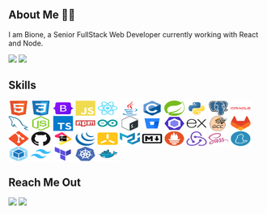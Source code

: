 ## About Me  🐱‍💻
  I am Bione, a Senior FullStack Web Developer currently working with React and Node.
  <div> 
   <img height="180em" src="https://github-readme-stats.vercel.app/api?username=bioneoficial&show_icons=true&theme=dark&include_all_commits=true&count_private=true"/>
   <img height="180em" src="https://github-readme-stats.vercel.app/api/top-langs/?username=bioneoficial&layout=compact&langs_count=7&card_width=255&theme=dark"/>
  </div>
  
## Skills
<div> 
  <img align="center" alt="Bione-HTML" height="30" width="40" src="https://raw.githubusercontent.com/devicons/devicon/master/icons/html5/html5-original.svg">
  <img align="center" alt="Bione-CSS" height="30" width="40" src="https://raw.githubusercontent.com/devicons/devicon/master/icons/css3/css3-original.svg">
  <img align="center" alt="Bione-Bs" height="30" width="40" src="https://raw.githubusercontent.com/devicons/devicon/master/icons/bootstrap/bootstrap-original.svg">
  <img align="center" alt="Bione-Js" height="30" width="40" src="https://raw.githubusercontent.com/devicons/devicon/master/icons/javascript/javascript-plain.svg">  
  <img align="center" alt="Bione-React" height="30" width="40" src="https://raw.githubusercontent.com/devicons/devicon/master/icons/react/react-original.svg">
  <img align="center" alt="Bione-Java" height="30" width="40" src="https://raw.githubusercontent.com/devicons/devicon/master/icons/java/java-original.svg">
  <img align="center" alt="Bione-C" height="30" width="40" src="https://raw.githubusercontent.com/devicons/devicon/master/icons/c/c-original.svg">
  <img align="center" alt="Bione-Spring" height="30" width="40" src="https://github.com/devicons/devicon/blob/master/icons/spring/spring-original.svg">
  <img align="center" alt="Bione-Spring" height="30" width="40" src="https://github.com/devicons/devicon/blob/master/icons/python/python-original.svg">
  <img align="center" alt="Bione-postgresql" height="30" width="40" src="https://raw.githubusercontent.com/devicons/devicon/1119b9f84c0290e0f0b38982099a2bd027a48bf1/icons/postgresql/postgresql-original.svg">
  <img align="center" alt="Bione-Oracle" height="30" width="40" src="https://raw.githubusercontent.com/devicons/devicon/master/icons/oracle/oracle-original.svg">
  <img align="center" alt="Bione-mysql" height="30" width="40" src="https://raw.githubusercontent.com/devicons/devicon/master/icons/mysql/mysql-original.svg">
  <img align="center" alt="Bione-Node" height="30" width="40" src="https://raw.githubusercontent.com/devicons/devicon/1119b9f84c0290e0f0b38982099a2bd027a48bf1/icons/nodejs/nodejs-original.svg">
  <img align="center" alt="Bione-Typescript" height="30" width="40" src="https://raw.githubusercontent.com/devicons/devicon/1119b9f84c0290e0f0b38982099a2bd027a48bf1/icons/typescript/typescript-original.svg">
  <img align="center" alt="Bione-NPM" height="30" width="40" src="https://raw.githubusercontent.com/devicons/devicon/1119b9f84c0290e0f0b38982099a2bd027a48bf1/icons/npm/npm-original-wordmark.svg">
  <img align="center" alt="Bione-arduino" height="30" width="40" src="https://raw.githubusercontent.com/devicons/devicon/master/icons/arduino/arduino-original.svg">
  <img align="center" alt="Bione-bash" height="30" width="40" src="https://raw.githubusercontent.com/devicons/devicon/master/icons/bash/bash-original.svg">
  <img align="center" alt="Bione-bitbucket" height="30" width="40" src="https://raw.githubusercontent.com/devicons/devicon/master/icons/bitbucket/bitbucket-original.svg">
  <img align="center" alt="Bione-eslint" height="30" width="40" src="https://raw.githubusercontent.com/devicons/devicon/master/icons/eslint/eslint-original.svg">
  <img align="center" alt="Bione-express" height="30" width="40" src="https://raw.githubusercontent.com/devicons/devicon/master/icons/express/express-original.svg">
  <img align="center" alt="Bione-gcc" height="30" width="40" src="https://raw.githubusercontent.com/devicons/devicon/master/icons/gcc/gcc-original.svg">
  <img align="center" alt="Bione-gitlab" height="30" width="40" src="https://raw.githubusercontent.com/devicons/devicon/master/icons/gitlab/gitlab-original.svg">
  <img align="center" alt="Bione-git" height="30" width="40" src="https://raw.githubusercontent.com/devicons/devicon/master/icons/git/git-original.svg">
  <img align="center" alt="Bione-github" height="30" width="40" src="https://raw.githubusercontent.com/devicons/devicon/master/icons/github/github-original.svg">
  <img align="center" alt="Bione-jetbrains" height="30" width="40" src="https://raw.githubusercontent.com/devicons/devicon/master/icons/jetbrains/jetbrains-original.svg">
  <img align="center" alt="Bione-jquery" height="30" width="40" src="https://raw.githubusercontent.com/devicons/devicon/master/icons/jquery/jquery-original.svg">
  <img align="center" alt="Bione-k3s" height="30" width="40" src="https://raw.githubusercontent.com/devicons/devicon/master/icons/k3s/k3s-original.svg">
  <img align="center" alt="Bione-materialui" height="30" width="40" src="https://raw.githubusercontent.com/devicons/devicon/master/icons/materialui/materialui-original.svg">
  <img align="center" alt="Bione-markdown" height="30" width="40" src="https://raw.githubusercontent.com/devicons/devicon/master/icons/markdown/markdown-original.svg">
    <img align="center" alt="Bione-prometheus" height="30" width="40" src="https://raw.githubusercontent.com/devicons/devicon/master/icons/prometheus/prometheus-original.svg">
    <img align="center" alt="Bione-redux" height="30" width="40" src="https://raw.githubusercontent.com/devicons/devicon/master/icons/redux/redux-original.svg">
    <img align="center" alt="Bione-sass" height="30" width="40" src="https://raw.githubusercontent.com/devicons/devicon/master/icons/sass/sass-original.svg">
   <img align="center" alt="Bione-yarn" height="30" width="40" src="https://raw.githubusercontent.com/devicons/devicon/master/icons/yarn/yarn-original.svg">
   <img align="center" alt="Bione-webpack" height="30" width="40" src="https://raw.githubusercontent.com/devicons/devicon/master/icons/webpack/webpack-original.svg">
   <img align="center" alt="Bione-tailwindcss" height="30" width="40" src="https://raw.githubusercontent.com/devicons/devicon/master/icons/tailwindcss/tailwindcss-plain.svg">
   <img align="center" alt="Bione-terraform" height="30" width="40" src="https://raw.githubusercontent.com/devicons/devicon/master/icons/terraform/terraform-original.svg">
   <img align="center" alt="Bione-kubernetes" height="30" width="40" src="https://raw.githubusercontent.com/devicons/devicon/master/icons/kubernetes/kubernetes-plain.svg">
   <img align="center" alt="Bione-docker" height="30" width="40" src="https://raw.githubusercontent.com/devicons/devicon/master/icons/docker/docker-original.svg">
  </div>

## Reach Me Out
<a href="https://www.linkedin.com/in/joao-bione/" target="_blank"><img src="https://img.shields.io/badge/-LinkedIn-%230077B5?style=for-the-badge&logo=linkedin&logoColor=white" ></a> 
<a href = "mailto:joaobione@id.uff.br"><img src="https://img.shields.io/badge/-Gmail-%23333?style=for-the-badge&logo=gmail&logoColor=white" target="_blank"></a>

<!--
**bioneoficial/bioneoficial** is a ✨ _special_ ✨ repository because its `README.md` (this file) appears on your GitHub profile.

Here are some ideas to get you started:

- 🔭 I’m currently working on ...
- 🌱 I’m currently learning ...
- 👯 I’m looking to collaborate on ...
- 🤔 I’m looking for help with ...
- 💬 Ask me about ...
- 📫 How to reach me: ...
- 😄 Pronouns: ...
- ⚡ Fun fact: ...
-->
